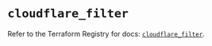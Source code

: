 # `cloudflare_filter`

Refer to the Terraform Registry for docs: [`cloudflare_filter`](https://registry.terraform.io/providers/cloudflare/cloudflare/4.44.0/docs/resources/filter).
